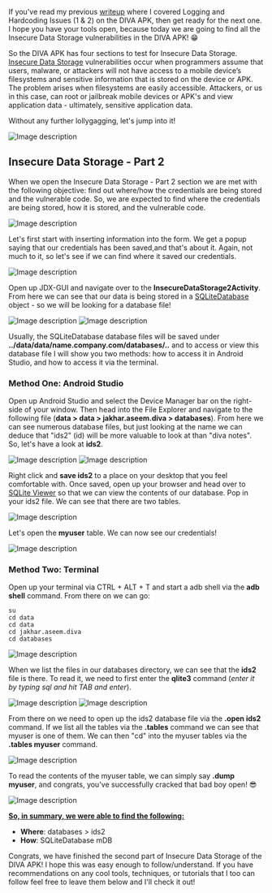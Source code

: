 If you've read my previous [writeup](https://dev.to/christinecdev/android-pentesting-writeup-for-the-diva-insecure-logging-and-hardcoding-issues-for-parrot-os-1mo1) where I covered Logging and Hardcoding Issues (1 & 2) on the DIVA APK, then get ready for the next one. I hope you have your tools open, because today we are going to find all the Insecure Data Storage vulnerabilities in the DIVA APK! 😁

So the DIVA APK has four sections to test for Insecure Data Storage. [Insecure Data Storage](https://owasp.org/www-project-mobile-top-10/2016-risks/m2-insecure-data-storage) vulnerabilities occur when programmers assume that users, malware, or attackers will not have access to a mobile device’s filesystems and sensitive information that is stored on the device or APK. The problem arises when filesystems are easily accessible. Attackers, or us in this case, can root or jailbreak mobile devices or APK's and view application data - ultimately, sensitive application data.

Without any further lollygagging, let's jump into it!

![Image description](https://media.giphy.com/media/0DYipdNqJ5n4GYATKL/giphy.gif)

## Insecure Data Storage - Part 2
When we open the Insecure Data Storage - Part 2 section we are met with the following objective: find out where/how the credentials are being stored and the vulnerable code. So, we are expected to find where the credentials are being stored, how it is stored, and the vulnerable code.

![Image description](https://dev-to-uploads.s3.amazonaws.com/uploads/articles/tyncprj3sbz3u8m6thtc.png)

Let's first start with inserting information into the form. We get a popup saying that our credentials has been saved,and that's about it. Again, not much to it, so let's see if we can find where it saved our credentials.

![Image description](https://dev-to-uploads.s3.amazonaws.com/uploads/articles/rtoh9oazeavhnwv62ggb.png)
 
Open up JDX-GUI and navigate over to the **InsecureDataStorage2Activity**. From here we can see that our data is being stored in a [SQLiteDatabase](https://developer.android.com/reference/android/database/sqlite/SQLiteDatabase) object - so we will be looking for a database file!

![Image description](https://dev-to-uploads.s3.amazonaws.com/uploads/articles/2hy44l7fjthmdbd7v52h.png)
![Image description](https://dev-to-uploads.s3.amazonaws.com/uploads/articles/6lzhnfmlkm9f4uk6mmys.png)

Usually, the SQLiteDatabase database files will be saved under **../data/data/name.company.com/databases/..** and to access or view this database file I will show you two methods: how to access it in Android Studio, and how to access it via the terminal.

### Method One: Android Studio
Open up Android Studio and select the Device Manager bar on the right-side of your window. Then head into the File Explorer and navigate to the following file (**data > data > jakhar.aseem.diva > databases**). From here we can see numerous database files, but just looking at the name we can deduce that "ids2" (id) will be more valuable to look at than "diva notes". So, let's have a look at **ids2**.

![Image description](https://dev-to-uploads.s3.amazonaws.com/uploads/articles/u1qndzbv28qj2jgq4ib6.png)
![Image description](https://dev-to-uploads.s3.amazonaws.com/uploads/articles/viyy6buergwq9x2ttc94.png)
  
Right click and **save ids2** to a place on your desktop that you feel comfortable with. Once saved, open up your browser and head over to [SQLite Viewer](https://inloop.github.io/sqlite-viewer/) so that we can view the contents of our database. Pop in your ids2 file. We can see that there are two tables. 

![Image description](https://dev-to-uploads.s3.amazonaws.com/uploads/articles/mg5xa6fx2ct56kuj7a0s.png)

Let's open the **myuser** table. We can now see our credentials! 

![Image description](https://dev-to-uploads.s3.amazonaws.com/uploads/articles/e9nsph1k652ky80n0xp2.png)

### Method Two: Terminal
Open up your terminal via CTRL + ALT + T and start a adb shell via the **adb shell** command. From there on we can go:
```
su
cd data
cd data
cd jakhar.aseem.diva
cd databases 
```
![Image description](https://dev-to-uploads.s3.amazonaws.com/uploads/articles/xlqxxtisks99etm0208e.png)
  
When we list the files in our databases directory, we can see that the **ids2** file is there. To read it, we need to first enter the **qlite3** command (_enter it by typing sql and hit TAB and enter_). 

![Image description](https://dev-to-uploads.s3.amazonaws.com/uploads/articles/wohf0lt8jky3lqo0c8gi.png)
![Image description](https://dev-to-uploads.s3.amazonaws.com/uploads/articles/mh8s600rdxxzfjmebkxh.png)
 
From there on we need to open up the ids2 database file via the **.open ids2** command. If we list all the tables via the **.tables** command we can see that myuser is one of them. We can then "cd" into the myuser tables via the **.tables myuser** command.

![Image description](https://dev-to-uploads.s3.amazonaws.com/uploads/articles/2hozavwx9ca898gnv8ir.png)

To read the contents of the myuser table, we can simply say **.dump myuser**, and congrats, you've successfully cracked that bad boy open! 😎

![Image description](https://dev-to-uploads.s3.amazonaws.com/uploads/articles/bgaypt0fqlho0vkb68yy.png)
 
**<u>So, in summary, we were able to find the following:</u>**
- **Where**: databases > ids2
- **How**: SQLiteDatabase mDB
   
Congrats, we have finished the second part of Insecure Data Storage of the DIVA APK! I hope this was easy enough to follow/understand. If you have recommendations on any cool tools, techniques, or tutorials that I too can follow feel free to leave them below and I'll check it out!

  






  





